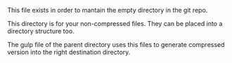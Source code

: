 This file exists in order to mantain the
empty directory in the git repo.

This directory is for your non-compressed files.
They can be placed into a directory structure too.

The gulp file of the parent directory
uses this files to generate compressed version into the right destination directory.